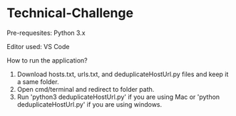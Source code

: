 # Technical-Challenge

Pre-requesites: 
 Python 3.x
 
Editor used: VS Code 

How to run the application?

1. Download hosts.txt, urls.txt, and deduplicateHostUrl.py files and keep it a same folder.
2. Open cmd/terminal and redirect to folder path.
3. Run 'python3 deduplicateHostUrl.py' if you are using Mac or 'python deduplicateHostUrl.py' if you are using windows.

